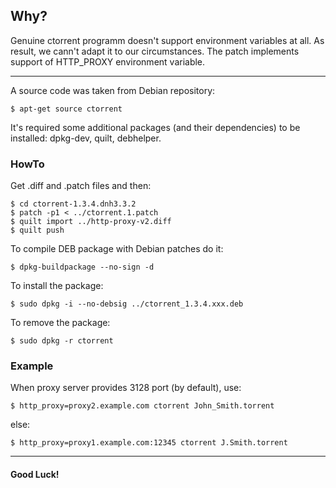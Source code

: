 ## Why?
Genuine ctorrent programm doesn't support environment variables at all. As result, we cann't adapt it to our circumstances. The patch implements support of HTTP_PROXY environment variable.
___
A source code was taken from Debian repository:
```Shell
$ apt-get source ctorrent
```
It's required some additional packages (and their dependencies) to be installed: dpkg-dev, quilt, debhelper.

### HowTo
Get .diff and .patch files and then:
```Shell
$ cd ctorrent-1.3.4.dnh3.3.2
$ patch -p1 < ../ctorrent.1.patch
$ quilt import ../http-proxy-v2.diff
$ quilt push
```

To compile DEB package with Debian patches do it:
```Shell
$ dpkg-buildpackage --no-sign -d
```
To install the package:
```Shell
$ sudo dpkg -i --no-debsig ../ctorrent_1.3.4.xxx.deb
```
To remove the package:
```Shell
$ sudo dpkg -r ctorrent
```
### Example
When proxy server provides 3128 port (by default), use:
```Shell
$ http_proxy=proxy2.example.com ctorrent John_Smith.torrent
```
else:
```Shell
$ http_proxy=proxy1.example.com:12345 ctorrent J.Smith.torrent
```
___
#### Good Luck!
